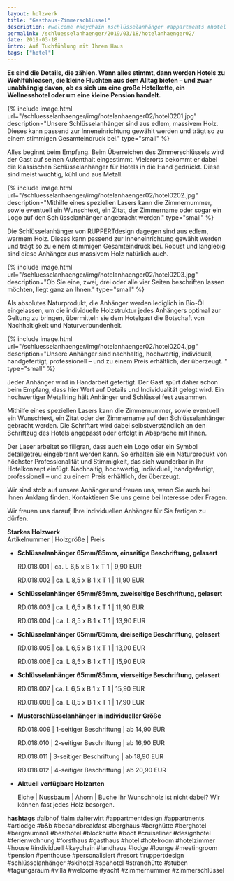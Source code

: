 ```yaml
---
layout: holzwerk
title: "Gasthaus-Zimmerschlüssel"
description: #welcome #keychain #schlüsselanhänger #appartments #hotel #albhof #designhotel #hotelroom #resort #besthotel #ferienwohnung #pension #skihotel #spahotel #villa #lounge #penthouse #strandhütte #berghütte #blockhütte #lodge #b&b #forsthaus #berghaus #artlodge #alm #stuben #landhaus #alterwirt #bedandbreakfast #house #yacht #boot #cruiseliner #hotelzimmer #zimmerschlüssel #zimmernummer #appartmentdesign #individuell #personalisiert #ruppertdesign
permalink: /schluesselanhaenger/2019/03/18/hotelanhaenger02/
date: 2019-03-18
intro: Auf Tuchfühlung mit Ihrem Haus
tags: ["hotel"]
---
```


**Es sind die Details, die zählen. Wenn alles stimmt, dann werden Hotels zu Wohlfühloasen,
die kleine Fluchten aus dem Alltag bieten – und zwar unabhängig davon,
ob es sich um eine große Hotelkette, ein Wellnesshotel oder um eine kleine Pension handelt.**

{% include image.html url="/schluesselanhaenger/img/hotelanhaenger02/hotel0201.jpg" description="Unsere Schlüsselanhänger sind aus edlem, massivem Holz. Dieses kann passend zur Inneneinrichtung gewählt werden und trägt so zu einem stimmigen Gesamteindruck bei." type="small" %}

Alles beginnt beim Empfang. Beim Überreichen des Zimmerschlüssels wird der Gast auf seinen Aufenthalt eingestimmt.
Vielerorts bekommt er dabei die klassischen Schlüsselanhänger für Hotels in die Hand gedrückt.
Diese sind meist wuchtig, kühl und aus Metall.

{% include image.html url="/schluesselanhaenger/img/hotelanhaenger02/hotel0202.jpg" description="Mithilfe eines speziellen Lasers kann die Zimmernummer, sowie eventuell ein Wunschtext, ein Zitat, der Zimmername oder sogar ein Logo auf den Schlüsselanhänger angebracht werden." type="small" %}

Die Schlüsselanhänger von RUPPERTdesign dagegen sind aus edlem, warmem Holz.
Dieses kann passend zur Inneneinrichtung gewählt werden und trägt so zu einem stimmigen Gesamteindruck bei.
Robust und langlebig sind diese Anhänger aus massivem Holz natürlich auch.

{% include image.html url="/schluesselanhaenger/img/hotelanhaenger02/hotel0203.jpg" description="Ob Sie eine, zwei, drei oder alle vier Seiten beschriften lassen möchten, liegt ganz an Ihnen." type="small" %}

Als absolutes Naturprodukt, die Anhänger werden lediglich in Bio-Öl eingelassen,
um die individuelle Holzstruktur jedes Anhängers optimal zur Geltung zu bringen,
übermitteln sie dem Hotelgast die Botschaft von Nachhaltigkeit und Naturverbundenheit.

{% include image.html url="/schluesselanhaenger/img/hotelanhaenger02/hotel0204.jpg" description="Unsere Anhänger sind nachhaltig, hochwertig, individuell, handgefertigt, professionell – und zu einem Preis erhältlich, der überzeugt. " type="small" %}

Jeder Anhänger wird in Handarbeit gefertigt. Der Gast spürt daher schon beim Empfang,
dass hier Wert auf Details und Individualität gelegt wird.
Ein hochwertiger Metallring hält Anhänger und Schlüssel fest zusammen.

Mithilfe eines speziellen Lasers kann die Zimmernummer, sowie eventuell ein Wunschtext,
ein Zitat oder der Zimmername auf den Schlüsselanhänger gebracht werden.
Die Schriftart wird dabei selbstverständlich an den Schriftzug des Hotels angepasst oder erfolgt in Absprache mit Ihnen.

Der Laser arbeitet so filigran, dass auch ein Logo oder ein Symbol detailgetreu eingebrannt werden kann.
So erhalten Sie ein Naturprodukt von höchster Professionalität und Stimmigkeit, das sich wunderbar in Ihr Hotelkonzept einfügt.
Nachhaltig, hochwertig, individuell, handgefertigt, professionell – und zu einem Preis erhältlich, der überzeugt.

Wir sind stolz auf unsere Anhänger und freuen uns, wenn Sie auch bei Ihnen Anklang finden.
Kontaktieren Sie uns gerne bei Interesse oder Fragen.

Wir freuen uns darauf, Ihre individuellen Anhänger für Sie fertigen zu dürfen.

**Starkes Holzwerk**  
Artikelnummer \| Holzgröße \| Preis

- **Schlüsselanhänger 65mm/85mm, einseitige Beschriftung, gelasert**

    RD.018.001  \| 	ca. L 6,5 x B 1 x T 1  \| 9,90 EUR

    RD.018.002  \| 	ca. L 8,5 x B 1 x T 1  \| 11,90 EUR

- **Schlüsselanhänger 65mm/85mm, zweiseitige Beschriftung, gelasert**

    RD.018.003  \| 	ca. L 6,5 x B 1 x T 1  \| 11,90 EUR

    RD.018.004  \| 	ca. L 8,5 x B 1 x T 1  \| 13,90 EUR

- **Schlüsselanhänger 65mm/85mm, dreiseitige Beschriftung, gelasert**

    RD.018.005  \| 	ca. L 6,5 x B 1 x T 1  \| 13,90 EUR

    RD.018.006  \| 	ca. L 8,5 x B 1 x T 1  \| 15,90 EUR

- **Schlüsselanhänger 65mm/85mm, vierseitige Beschriftung, gelasert**

    RD.018.007  \| 	ca. L 6,5 x B 1 x T 1  \| 15,90 EUR

    RD.018.008  \| 	ca. L 8,5 x B 1 x T 1  \| 17,90 EUR


- **Musterschlüsselanhänger in individueller Größe**

    RD.018.009  \| 	1-seitiger Beschriftung \| ab 14,90 EUR
    

  	RD.018.010  \| 	2-seitiger Beschriftung \| ab 16,90 EUR

    RD.018.011  \| 	3-seitiger Beschriftung \| ab 18,90 EUR

    RD.018.012  \| 	4-seitiger Beschriftung \| ab 20,90 EUR

- **Aktuell verfügbare Holzarten**

  Eiche \| Nussbaum \| Ahorn \| Buche
  Ihr Wunschholz ist nicht dabei?
  Wir können fast jedes Holz besorgen.

**hashtags**
#albhof
#alm
#alterwirt
#appartmentdesign
#appartments
#artlodge
#b&b
#bedandbreakfast
#berghaus
#berghütte
#berghotel
#bergraumno1
#besthotel
#blockhütte
#boot
#cruiseliner
#designhotel
#ferienwohnung
#forsthaus
#gasthaus
#hotel
#hotelroom
#hotelzimmer
#house
#individuell
#keychain
#landhaus
#lodge
#lounge
#meetingroom
#pension
#penthouse
#personalisiert
#resort
#ruppertdesign
#schlüsselanhänger
#skihotel
#spahotel
#strandhütte
#stuben
#tagungsraum
#villa
#welcome
#yacht
#zimmernummer
#zimmerschlüssel
